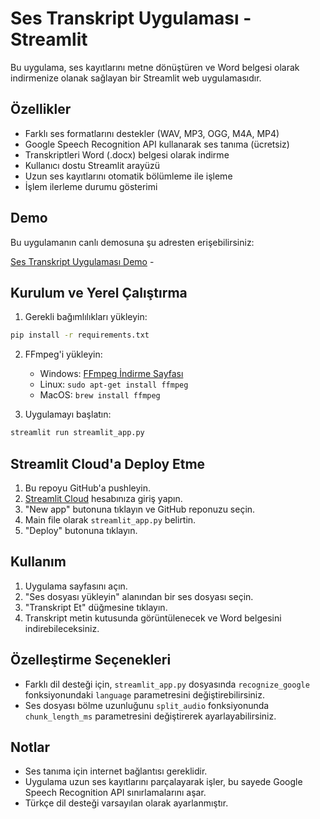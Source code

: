 # Ses Transkript Uygulaması - Streamlit

Bu uygulama, ses kayıtlarını metne dönüştüren ve Word belgesi olarak indirmenize olanak sağlayan bir Streamlit web uygulamasıdır.

## Özellikler

- Farklı ses formatlarını destekler (WAV, MP3, OGG, M4A, MP4)
- Google Speech Recognition API kullanarak ses tanıma (ücretsiz)
- Transkriptleri Word (.docx) belgesi olarak indirme
- Kullanıcı dostu Streamlit arayüzü
- Uzun ses kayıtlarını otomatik bölümleme ile işleme
- İşlem ilerleme durumu gösterimi

## Demo

Bu uygulamanın canlı demosuna şu adresten erişebilirsiniz:

[Ses Transkript Uygulaması Demo]([https://streamlit.io/](https://ses-transcript.streamlit.app/)) - 

## Kurulum ve Yerel Çalıştırma

1. Gerekli bağımlılıkları yükleyin:
```bash
pip install -r requirements.txt
```

2. FFmpeg'i yükleyin:
   - Windows: [FFmpeg İndirme Sayfası](https://ffmpeg.org/download.html)
   - Linux: `sudo apt-get install ffmpeg`
   - MacOS: `brew install ffmpeg`

3. Uygulamayı başlatın:
```bash
streamlit run streamlit_app.py
```

## Streamlit Cloud'a Deploy Etme

1. Bu repoyu GitHub'a pushleyin.
2. [Streamlit Cloud](https://streamlit.io/cloud) hesabınıza giriş yapın.
3. "New app" butonuna tıklayın ve GitHub reponuzu seçin.
4. Main file olarak `streamlit_app.py` belirtin.
5. "Deploy" butonuna tıklayın.

## Kullanım

1. Uygulama sayfasını açın.
2. "Ses dosyası yükleyin" alanından bir ses dosyası seçin.
3. "Transkript Et" düğmesine tıklayın.
4. Transkript metin kutusunda görüntülenecek ve Word belgesini indirebileceksiniz.

## Özelleştirme Seçenekleri

- Farklı dil desteği için, `streamlit_app.py` dosyasında `recognize_google` fonksiyonundaki `language` parametresini değiştirebilirsiniz.
- Ses dosyası bölme uzunluğunu `split_audio` fonksiyonunda `chunk_length_ms` parametresini değiştirerek ayarlayabilirsiniz.

## Notlar

- Ses tanıma için internet bağlantısı gereklidir.
- Uygulama uzun ses kayıtlarını parçalayarak işler, bu sayede Google Speech Recognition API sınırlamalarını aşar.
- Türkçe dil desteği varsayılan olarak ayarlanmıştır. 
